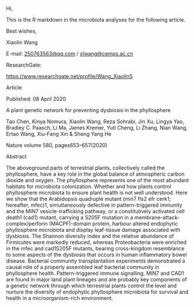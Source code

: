 Hi,

This is the R markdown in the microbiota analyses for the following article.

Best wishes,

Xiaolin Wang

E-mail: 250763563@qq.com / xlwang@cemps.ac.cn

ResearchGate:

https://www.researchgate.net/profile/Wang_Xiaolin5


Article

Published: 08 April 2020

A plant genetic network for preventing dysbiosis in the phyllosphere

Tao Chen, Kinya Nomura, Xiaolin Wang, Reza Sohrabi, Jin Xu, Lingya Yao, Bradley C. Paasch, Li Ma, James Kremer, Yuti Cheng, Li Zhang, Nian Wang, Ertao Wang, Xiu-Fang Xin & Sheng Yang He 

Nature volume 580, pages653–657(2020)

Abstract

The aboveground parts of terrestrial plants, collectively called the phyllosphere, have a key role in the global balance of atmospheric carbon dioxide and oxygen. The phyllosphere represents one of the most abundant habitats for microbiota colonization. Whether and how plants control phyllosphere microbiota to ensure plant health is not well understood. Here we show that the Arabidopsis quadruple mutant (min7 fls2 efr cerk1; hereafter, mfec)1, simultaneously defective in pattern-triggered immunity and the MIN7 vesicle-trafficking pathway, or a constitutively activated cell death1 (cad1) mutant, carrying a S205F mutation in a membrane-attack-complex/perforin (MACPF)-domain protein, harbour altered endophytic phyllosphere microbiota and display leaf-tissue damage associated with dysbiosis. The Shannon diversity index and the relative abundance of Firmicutes were markedly reduced, whereas Proteobacteria were enriched in the mfec and cad1S205F mutants, bearing cross-kingdom resemblance to some aspects of the dysbiosis that occurs in human inflammatory bowel disease. Bacterial community transplantation experiments demonstrated a causal role of a properly assembled leaf bacterial community in phyllosphere health. Pattern-triggered immune signalling, MIN7 and CAD1 are found in major land plant lineages and are probably key components of a genetic network through which terrestrial plants control the level and nurture the diversity of endophytic phyllosphere microbiota for survival and health in a microorganism-rich environment.
